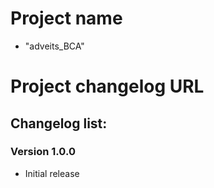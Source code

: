 # Project name
- "adveits_BCA"
# Project changelog URL

## Changelog list:

### Version 1.0.0
- Initial release
